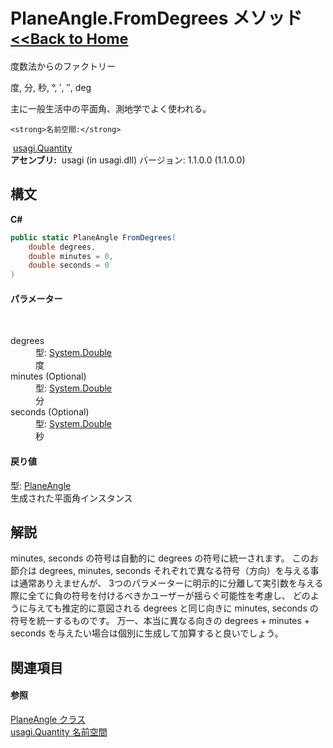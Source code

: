 # PlaneAngle.FromDegrees メソッド <small>[<<Back to Home](https://github.com/usagi/usagi.cs/blob/master/Help/Home.md)</small> 

度数法からのファクトリー 

度, 分, 秒, °, ′, ′′, deg 

主に一般生活中の平面角、測地学でよく使われる。


    <strong>名前空間:</strong>
&nbsp;<a href="N_usagi_Quantity.md">usagi.Quantity</a><br /><strong>アセンブリ:</strong>
&nbsp;usagi (in usagi.dll) バージョン: 1.1.0.0 (1.1.0.0)

## 構文

**C#**<br />
``` C#
public static PlaneAngle FromDegrees(
	double degrees,
	double minutes = 0,
	double seconds = 0
)
```


#### パラメーター
&nbsp;<dl><dt>degrees</dt><dd>型: <a href="http://msdn2.microsoft.com/ja-jp/library/643eft0t" target="_blank">System.Double</a><br />度</dd><dt>minutes (Optional)</dt><dd>型: <a href="http://msdn2.microsoft.com/ja-jp/library/643eft0t" target="_blank">System.Double</a><br />分</dd><dt>seconds (Optional)</dt><dd>型: <a href="http://msdn2.microsoft.com/ja-jp/library/643eft0t" target="_blank">System.Double</a><br />秒</dd></dl>

#### 戻り値
型: <a href="T_usagi_Quantity_PlaneAngle.md">PlaneAngle</a><br />生成された平面角インスタンス

## 解説
minutes, seconds の符号は自動的に degrees の符号に統一されます。 このお節介は degrees, minutes, seconds それぞれで異なる符号（方向）を与える事は通常ありえませんが、 3つのパラメーターに明示的に分離して実引数を与える際に全てに負の符号を付けるべきかユーザーが揺らぐ可能性を考慮し、 どのように与えても推定的に意図される degrees と同じ向きに minutes, seconds の符号を統一するものです。 万一、本当に異なる向きの degrees + minutes + seconds を与えたい場合は個別に生成して加算すると良いでしょう。

## 関連項目


#### 参照
<a href="T_usagi_Quantity_PlaneAngle.md">PlaneAngle クラス</a><br /><a href="N_usagi_Quantity.md">usagi.Quantity 名前空間</a><br />